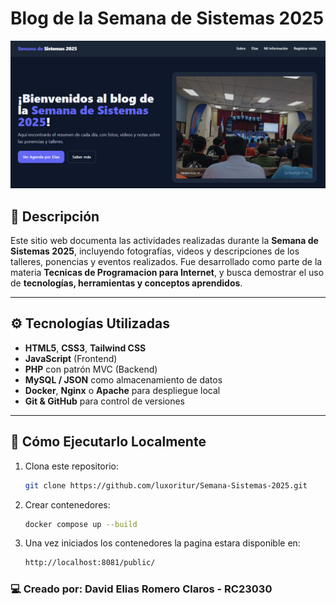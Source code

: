 # Blog de la Semana de Sistemas 2025

![Portada del Proyecto](public/images/readme/portada1.png)

## 📖 Descripción

Este sitio web documenta las actividades realizadas durante la **Semana de Sistemas 2025**, incluyendo fotografías, videos y descripciones de los talleres, ponencias y eventos realizados.
Fue desarrollado como parte de la materia **Tecnicas de Programacion para Internet**, y busca demostrar el uso de **tecnologías, herramientas y conceptos aprendidos**.

---

## ⚙️ Tecnologías Utilizadas

- **HTML5**, **CSS3**, **Tailwind CSS**
- **JavaScript** (Frontend)
- **PHP** con patrón MVC (Backend)
- **MySQL / JSON** como almacenamiento de datos
- **Docker**, **Nginx** o **Apache** para despliegue local
- **Git & GitHub** para control de versiones

---

## 🚀 Cómo Ejecutarlo Localmente

1. Clona este repositorio:
   ```bash
   git clone https://github.com/luxoritur/Semana-Sistemas-2025.git

2. Crear contenedores:
   ```bash
   docker compose up --build   

2. Una vez iniciados los contenedores la pagina estara disponible en:
   ```bash
   http://localhost:8081/public/ 


### 💻 Creado por: David Elias Romero Claros - RC23030